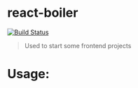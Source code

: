 # react-boiler

[![Build Status](https://travis-ci.com/jayoharedee/react-boiler.svg?token=qoLyUBkC3b8L5zAaa9tp&branch=master)](https://travis-ci.com/jayoharedee/react-boiler)

> Used to start some frontend projects

# Usage:



